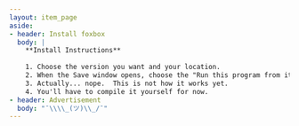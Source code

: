 ```yaml
---
layout: item_page
aside:
- header: Install foxbox
  body: |
    **Install Instructions**
    
    1. Choose the version you want and your location.
    2. When the Save window opens, choose the "Run this program from its current location." and press "OK."
    3. Actually... nope.  This is not how it works yet.
    4. You'll have to compile it yourself for now.
- header: Advertisement
  body: "¯\\\\_(ツ)\\_/¯"
---
```

